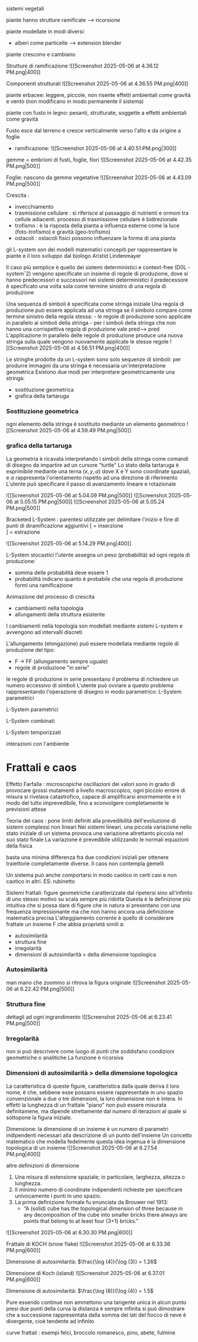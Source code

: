 sistemi vegetali

piante hanno strutture ramificate --> ricorsione

piante modellate in modi diversi: 
- alberi come particelle --> extension blender

piante crescono e cambiano

Strutture di ramificazione
![[Screenshot 2025-05-06 at 4.36.12 PM.png|400]]

Componenti strutturali
![[Screenshot 2025-05-06 at 4.36.55 PM.png|400]]

piante erbacee: leggere, piccole, non risente effetti ambientali come gravità e vento (non modificano in modo permanente il sistema)

piante con fusto in legno: pesanti, strutturate, soggette a effetti ambientali come gravità

Fusto esce dal terreno e cresce verticalmente verso l'alto e da origine a foglie
- ramificazione:
![[Screenshot 2025-05-06 at 4.40.51 PM.png|300]]

 gemme = embrioni di fusti, foglie, fiori
 ![[Screenshot 2025-05-06 at 4.42.35 PM.png|500]]

Foglie: nascono da gemme vegetative
![[Screenshot 2025-05-06 at 4.43.09 PM.png|500]]

Crescita : 
- invecchiamento
- trasmissione cellulare : si riferisce al passaggio di nutrienti e ormoni tra cellule adiacenti. processo di trasmissione cellulare è bidirezionale
- trofismo : è la risposta della pianta a influenza esterne come la luce (foto-trofismo) e gravità (geo-trofismo)
- ostacoli : ostacoli fisici possono influenzare la forma di una pianta

gli L-system son dei modelli matematici concepiti per rappresentare le piante e il loro sviluppo dal biologo Aristid Lindenmayer

Il caso più semplice è quello dei sistemi deterministici e context-free (D0L - systemˆ2)
	vengono specificate un insieme di regole di produzione, dove si hanno predecessori e successori
	nei sistemi deterministici il predecessore è specificato una volta sola come termine sinistro di una regola di produzione

Una sequenza di simboli è specificata come stringa iniziale
Una regola di produzione può essere applicata ad una stringa se il simbolo compare come termine sinistro della regola stessa:
	- le regole di produzione sono applicate in parallelo ai simboli della stringa
	- per i simboli della stringa che non hanno una corrispettiva regola di produzione vale 
	  pred--> pred
L'applicazione in parallelo delle regole di produzione produce una nuova stringa sulla quale vengono nuovamente applicate le stesse regole
![[Screenshot 2025-05-06 at 4.56.51 PM.png|400]]

Le stringhe prodotte da un L-system sono solo sequenze di simboli: per produrre immagini da una stringa è necessaria un'interpretazione geometrica
Esistono due modi per interpretare geometricamente una stringa: 
- sostituzione geometrica
- grafica della tartaruga

### Sostituzione geometrica
ogni elemento della stringa è sostituito mediante un elemento geometrico
![[Screenshot 2025-05-06 at 4.59.49 PM.png|500]]

### grafica della tartaruga
La geometria è ricavata interpretando i simboli della stringa come comandi di disegno da impartire ad un cursore "turtle"
Lo stato della tartaruga è esprimibile mediante una terna $(x,y,\alpha )$ dove X e Y sono coordinate spaziali, e $\alpha$ rappresenta l'orientamento rispetto ad una direzione di riferimento
L'utente può specificare il passo di avanzamento lineare e rotazionale

![[Screenshot 2025-05-06 at 5.04.09 PM.png|500]]
![[Screenshot 2025-05-06 at 5.05.15 PM.png|500]]
![[Screenshot 2025-05-06 at 5.05.24 PM.png|500]]

Bracketed L-System : parentesi utilizzate per delimitare l'inizio e fine di punti di diramificazione aggiuntivi
\[ = inserzione  
\] = estrazione

![[Screenshot 2025-05-06 at 5.14.29 PM.png|400]]

L-System stocastici
l'utente assegna un peso (probabilità) ad ogni regola di produzione:
- somma delle probabilità deve essere 1
- probabilità indicano quanto è probabile che una regola di produzione formi una ramificazione

Animazione del processo di crescita
- cambiamenti nella topologia
- allungamenti della struttura esistente

I cambiamenti nella topologia son modellati mediante sistemi L-system e avvengono ad intervalli discreti

L'allungamento (elongazione) può essere modellata mediante regole di produzione del tipo:
- F -> FF (allungamento sempre uguale)
- regole di produzione "in serie"

le regole di produzione in serie presentano il problema di richiedere un numero eccessivo di simboli
L'utente può ovviare a questo problema rappresentando l'operazione di disegno in modo parametrico: L-System parametrici

L-System parametrici

L-System combinati

L-System temporizzati

interazioni con l'ambiente


# Frattali e caos

Effetto Farfalla : microscopiche oscillazioni dei valori sono in grado di provocare grossi mutamenti a livello macroscopico, ogni piccolo errore di misura si rivelava catastrofico, capace di amplificarsi enormemente e in modo del tutto imprevedibile, fino a sconvolgere completamente le previsioni attese

Teoria del caos : pone limiti definiti alla prevedibilità dell'evoluzione di sistemi complessi non lineari
Nei sistemi lineari, una piccola variazione nello stato iniziale di un sistema provoca una variazione altrettanto piccola nel suo stato finale
La variazione è prevedibile utilizzando le normali equazioni della fisica

basta una minima differenza fra due condizioni iniziali per ottenere traiettorie completamente diverse. Il caos non contempla gemelli

Un sistema può anche comportarsi in modo caotico in certi casi e non caotico in altri.
ES: rubinetto

Sistemi frattali: figure geometriche caratterizzate dal ripetersi sino all'infinito di uno stesso motivo su scala sempre più ridotta
Questa è la definizione più intuitiva che si possa dare di figure che in natura si presentano con una frequenza impressionante ma che non hanno ancora una definizione matematica precisa
L'atteggiamento corrente è quello di considerare frattale un insieme F che abbia proprietà simili a:
- autosimilarità
- struttura fine
- irregolarità
- dimensioni di autosimilarità > della dimensione topologica

### Autosimilarità
man mano che zoommo si ritrova la figura originale
![[Screenshot 2025-05-06 at 6.22.42 PM.png|500]]

### Struttura fine
dettagli ad ogni ingrandimento
![[Screenshot 2025-05-06 at 6.23.41 PM.png|500]]

### Irregolarità
non si può descrivere come luogo di punti che soddisfano condizioni geometriche o analitiche
La funzione è ricorsiva

### Dimensioni di autosimilarità > della dimensione topologica

La caratteristica di queste figure, caratteristica dalla quale deriva il loro nome, è che, sebbene esse possano essere rappresentate in uno spazio convenzionale a due o tre dimensioni, la loro dimensione non è intera. 
In effetti la lunghezza di un frattale "piano" non può essere misurata definitamene, ma dipende strettamente dal numero di iterazioni al quale si sottopone la figura iniziale.


Dimensione: la dimensione di un insieme è un numero di parametri indipendenti necessari alla descrizione di un punto dell'insieme
Un concetto matematico che modella fedelmente questa idea ingenua è la dimensione topologica di un insieme
![[Screenshot 2025-05-06 at 6.27.54 PM.png|400]]

altre definizioni di dimensione
1. Una misura di estensione spaziale; in particolare, larghezza, altezza o lunghezza.
2. Il minimo numero di coordinate indipendenti richieste per specificare univocamente i punti in uno spazio. 
3. La prima definizione formale fu enunciata da Brouwer nel 1913: 
	- “A (solid) cube has the topological dimension of three because in any decomposition of the cube into smaller bricks there always are points that belong to at least four (3+1) bricks.”

![[Screenshot 2025-05-06 at 6.30.30 PM.png|600]]

Frattale di KOCH (snow flake)
![[Screenshot 2025-05-06 at 6.33.36 PM.png|600]]

Dimensione di autosimilarità: $\frac{\log (4)}{\log (3)} = 1.26$

Dimensione di Koch (island)
![[Screenshot 2025-05-06 at 6.37.01 PM.png|600]]

Dimensione di autosimilarità: $\frac{\log (8)}{\log (4)} = 1.5$

Pure essendo continue non ammettono una tangente unica in alcun punto
presi due punti della curva la distanza è sempre infinita
si può dimostrare che a successione rappresentata dalla somma dei lati del fiocco di neve è divergente, cioè tendente ad infinito

curve frattali : esempi
felci, broccolo romanesco, pino, abete, fulmine